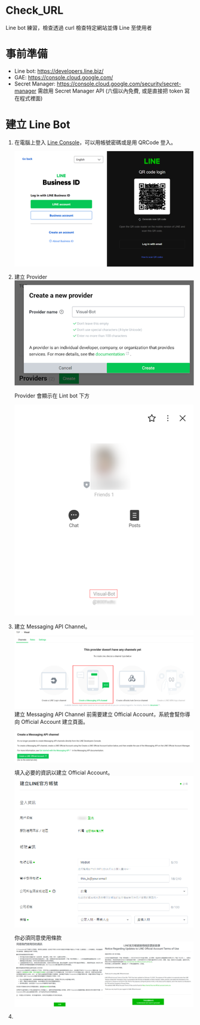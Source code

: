 # Check_URL
Line bot 練習，檢查透過 curl 檢查特定網站並傳 Line 至使用者

事前準備
===

- Line bot: https://developers.line.biz/
- GAE: https://console.cloud.google.com/
- Secret Manager: https://console.cloud.google.com/security/secret-manager 需啟用 Secret Manager API (六個以內免費, 或是直接把 token 寫在程式裡面)

建立 Line Bot
==
1. 在電腦上登入 [Line Console](https://account.line.biz/console/ "Line Console")，可以用帳號密碼或是用 QRCode 登入。

	![登入 Line](https://github.com/wjtvbm/Check_URL/blob/main/Pictures/Line_bot_Line_login.png)

2. 建立 Provider
	![建立 Provider](https://github.com/wjtvbm/Check_URL/blob/main/Pictures/Line_bot_Provider.png)

	Provider 會顯示在 Lint bot 下方

	![Provider 顯示](https://github.com/wjtvbm/Check_URL/blob/main/Pictures/Line_bot_Provider_show.png)

3. 建立 Messaging API Channel。
![建立 Messaging API Channel](https://github.com/wjtvbm/Check_URL/blob/main/Pictures/Line_bot_Channel.png)
	建立 Messaging API Channel 前需要建立 Official Account，系統會幫你導向 Official Account 建立頁面。
	
	![建立 Official Account](https://github.com/wjtvbm/Check_URL/blob/main/Pictures/Line_bot_Channel_official_account-1.png)
	
	填入必要的資訊以建立 Official Account。
	![建立 Official Account 資訊](https://github.com/wjtvbm/Check_URL/blob/main/Pictures/Line_bot_Channel_official_account-2.png)
	
	你必須同意使用條款
	![建立 Official Account 條款](https://github.com/wjtvbm/Check_URL/blob/main/Pictures/Line_bot_Channel_official_account-terms.png)
4. 
